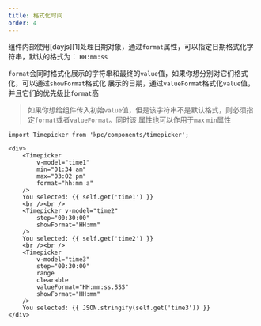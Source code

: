 ```yaml
---
title: 格式化时间 
order: 4 
---
```


组件内部使用[dayjs][1]处理日期对象，通过`format`属性，可以指定日期格式化字符串，默认的格式为：
`HH:mm:ss`

`format`会同时格式化展示的字符串和最终的`value`值，如果你想分别对它们格式化，可以通过`showFormat`格式化
展示的日期，通过`valueFormat`格式化`value`值，并且它们的优先级比`format`高

> 如果你想给组件传入初始`value`值，但是该字符串不是默认格式，则必须指定`format`或者`valueFormat`。同时该
> 属性也可以作用于`max` `min`属性

```vdt
import Timepicker from 'kpc/components/timepicker';

<div>
    <Timepicker 
        v-model="time1"
        min="01:34 am"
        max="03:02 pm" 
        format="hh:mm a"
    />
    You selected: {{ self.get('time1') }}
    <br /><br />
    <Timepicker v-model="time2"
        step="00:30:00"
        showFormat="HH:mm"
    />
    You selected: {{ self.get('time2') }}
    <br /><br />
    <Timepicker
        v-model="time3"
        step="00:30:00"
        range 
        clearable
        valueFormat="HH:mm:ss.SSS"
        showFormat="HH:mm"
    />
    You selected: {{ JSON.stringify(self.get('time3')) }}
</div>
```
